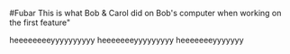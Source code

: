 #Fubar
This is what Bob & Carol did on Bob's computer when working on the first feature"

heeeeeeeeyyyyyyyyyy heeeeeeeyyyyyyyyy heeeeeeeyyyyyyy

